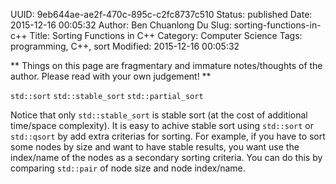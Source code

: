 UUID: 9eb644ae-ae2f-470c-895c-c2fc8737c510
Status: published
Date: 2015-12-16 00:05:32
Author: Ben Chuanlong Du
Slug: sorting-functions-in-c++
Title: Sorting Functions in C++
Category: Computer Science
Tags: programming, C++, sort
Modified: 2015-12-16 00:05:32

**
Things on this page are
fragmentary and immature notes/thoughts of the author.
Please read with your own judgement!
**

`std::sort`
`std::stable_sort`
`std::partial_sort`

Notice that only `std::stable_sort` is stable sort (at the cost of additional time/space complexity).
It is easy to achive stable sort using `std::sort` or `std::qsort` by add extra criterias for sorting. 
For example, if you have to sort some nodes by size and want to have stable results, 
you want use the index/name of the nodes as a secondary sorting criteria. 
You can do this by comparing `std::pair` of node size and node index/name. 
